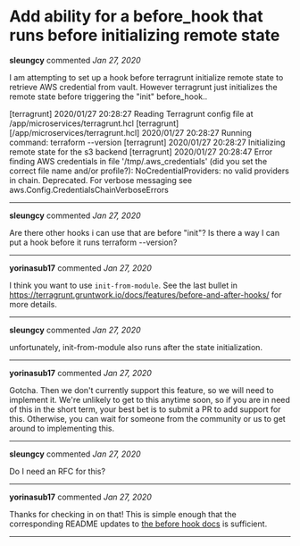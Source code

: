 # Add ability for a before_hook that runs before initializing remote state

**sleungcy** commented *Jan 27, 2020*

I am attempting to set up a hook before terragrunt initialize remote state to retrieve AWS credential from vault. However terragrunt just initializes the remote state before triggering the "init" before_hook..

[terragrunt] 2020/01/27 20:28:27 Reading Terragrunt config file at /app/microservices/terragrunt.hcl
[terragrunt] [/app/microservices/terragrunt.hcl] 2020/01/27 20:28:27 Running command: terraform --version
[terragrunt] 2020/01/27 20:28:27 Initializing remote state for the s3 backend
[terragrunt] 2020/01/27 20:28:47 Error finding AWS credentials in file '/tmp/.aws_credentials' (did you set the correct file name and/or profile?): NoCredentialProviders: no valid providers in chain. Deprecated.
	For verbose messaging see aws.Config.CredentialsChainVerboseErrors
<br />
***


**sleungcy** commented *Jan 27, 2020*

Are there other hooks i can use that are before "init"? Is there a way I can put a hook before it runs terraform --version?
***

**yorinasub17** commented *Jan 27, 2020*

I think you want to use `init-from-module`. See the last bullet in https://terragrunt.gruntwork.io/docs/features/before-and-after-hooks/ for more details.
***

**sleungcy** commented *Jan 27, 2020*

unfortunately, init-from-module also runs after the state initialization.
***

**yorinasub17** commented *Jan 27, 2020*

Gotcha. Then we don't currently support this feature, so we will need to implement it. We're unlikely to get to this anytime soon, so if you are in need of this in the short term, your best bet is to submit a PR to add support for this. Otherwise, you can wait for someone from the community or us to get around to implementing this.
***

**sleungcy** commented *Jan 27, 2020*

Do I need an RFC for this?
***

**yorinasub17** commented *Jan 27, 2020*

Thanks for checking in on that! This is simple enough that the corresponding README updates to [the before hook docs](https://github.com/gruntwork-io/terragrunt/blob/master/docs/_docs/02_features/before-and-after-hooks.md) is sufficient.
***

